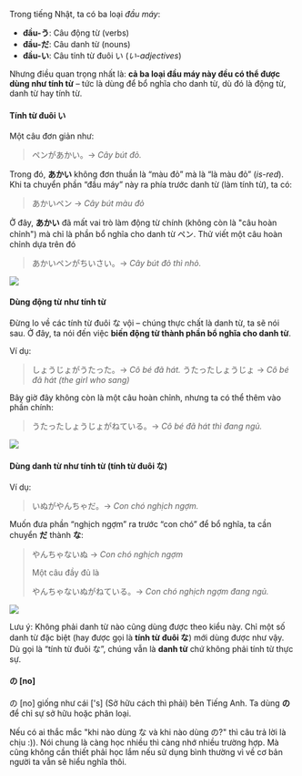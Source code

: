 Trong tiếng Nhật, ta có ba loại *đầu máy*:

* **đầu-う**: Câu động từ (verbs)
* **đầu-だ**: Câu danh từ (nouns)
* **đầu-い**: Câu tính từ đuôi い (*い-adjectives*)

Nhưng điều quan trọng nhất là: **cả ba loại đầu máy này đều có thể được dùng như tính từ** – tức là dùng để bổ nghĩa cho danh từ, dù đó là động từ, danh từ hay tính từ.

#### Tính từ đuôi い

Một câu đơn giản như:

> ペンがあかい。→ *Cây bút đỏ.*

Trong đó, **あかい** không đơn thuần là “màu đỏ” mà là “là màu đỏ” (*is-red*). Khi ta chuyển phần “đầu máy” này ra phía trước danh từ (làm tính từ), ta có:

> あかいペン → *Cây bút màu đỏ*

Ở đây, **あかい** đã mất vai trò làm động từ chính (không còn là "câu hoàn chỉnh") mà chỉ là phần bổ nghĩa cho danh từ ペン. Thử viết một câu hoàn chỉnh dựa trên đó

> あかいペンがちいさい。→ *Cây bút đỏ thì nhỏ.*

![](https://khanhduy743.github.io/cure-dolly-transcript/media/image119.webp)

#### Dùng **động từ** như tính từ

Đừng lo về các tính từ đuôi な vội – chúng thực chất là danh từ, ta sẽ nói sau. Ở đây, ta nói đến việc **biến động từ thành phần bổ nghĩa cho danh từ**.

Ví dụ:

> しょうじょがうたった。→ *Cô bé đã hát.*
> うたったしょうじょ → *Cô bé đã hát (the girl who sang)*

Bây giờ đây không còn là một câu hoàn chỉnh, nhưng ta có thể thêm vào phần chính:

> うたったしょうじょがねている。→ *Cô bé đã hát thì đang ngủ.*

![](https://khanhduy743.github.io/cure-dolly-transcript/media/image1135.webp)

#### Dùng **danh từ** như tính từ (tính từ đuôi な)

Ví dụ:

> いぬがやんちゃだ。→ *Con chó nghịch ngợm.*

Muốn đưa phần “nghịch ngợm” ra trước “con chó” để bổ nghĩa, ta cần chuyển **だ** thành **な**:

> やんちゃないぬ → *Con chó nghịch ngợm*
>
> Một câu đầy đủ là
>
> やんちゃないぬがねている。→ *Con chó nghịch ngợm đang ngủ.*

![](https://khanhduy743.github.io/cure-dolly-transcript/media/image752.webp)

Lưu ý: Không phải danh từ nào cũng dùng được theo kiểu này. Chỉ một số danh từ đặc biệt (hay được gọi là **tính từ đuôi な**) mới dùng được như vậy. Dù gọi là “tính từ đuôi な”, chúng vẫn là **danh từ** chứ không phải tính từ thực sự.

#### の [no]

の [no] giống như cái ['s] (Sở hữu cách thì phải) bên Tiếng Anh. Ta dùng **の** để chỉ sự sở hữu hoặc phân loại.

Nếu có ai thắc mắc "khi nào dùng な và khi nào dùng の?" thì câu trả lời là chịu :)). Nói chung là càng học nhiều thì càng nhớ nhiều trường hợp. Mà cũng không cần thiết phải học lắm nếu sử dụng bình thường vì về cơ bản người ta vẫn sẽ hiểu nghĩa thôi.


